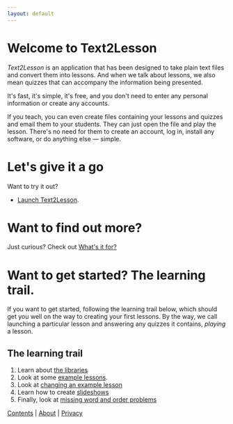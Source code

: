 ```yaml
---
layout: default
---
```


# Welcome to Text2Lesson

_Text2Lesson_ is an application that has been designed to take plain text files
and convert them into lessons. And when we talk about lessons, we also mean
quizzes that can accompany the information being presented.

It's fast, it's simple, it's free, and you don't need to enter any personal
information or create any accounts.

If you teach, you can even create files containing your lessons and quizzes and
email them to your students. They can just open the file and play the lesson.
There's no need for them to create an account, log in, install any software, or
do anything else — simple.

# Let's give it a go

Want to try it out?

- [Launch Text2Lesson](https://henspace.github.io/text2lesson/index.html).

# Want to find out more?

Just curious? Check out [What's it for?](whats-it-for.md)

# Want to get started? The learning trail.

If you want to get started, following the learning trail below, which should get
you well on the way to creating your first lessons. By the way, we call launching
a particular lesson and answering any quizzes it contains, _playing_ a lesson.

## The learning trail

1. Learn about [the libraries](learning-trail/the-libraries.md)
1. Look at some [example lessons](learning-trail/examples.md).
1. Look at [changing an example lesson](learning-trail/changing-an-example-lesson.md)
1. Learn how to create [slideshows](learning-trail/slideshows.md)
1. Finally, look at [missing word and order problems](learning-trail/missing-word-and-order.md)

[Contents](./contents.md) | [About](./about.md) | [Privacy](./privacy.md)
